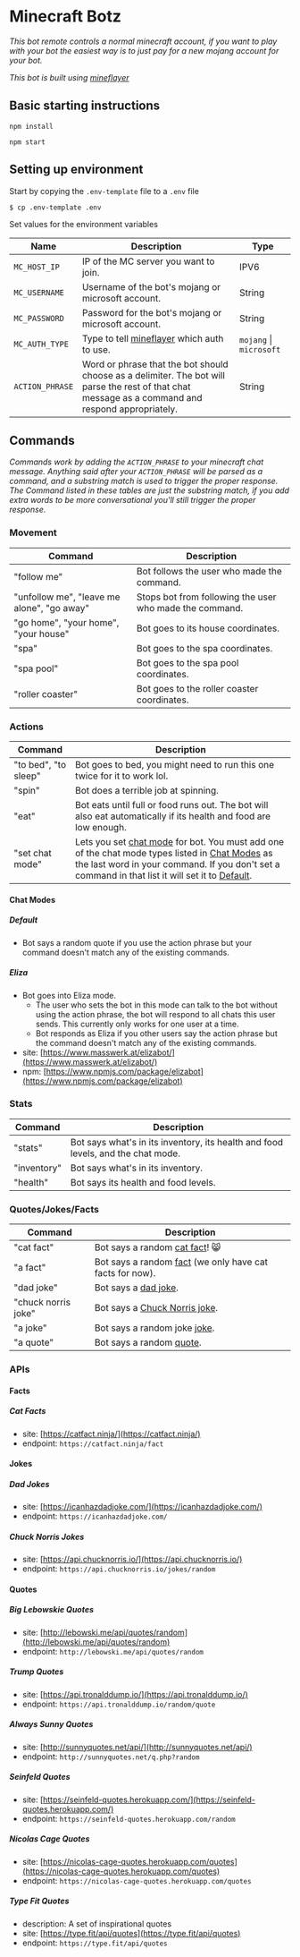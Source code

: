 # Minecraft Botz
_This bot remote controls a normal minecraft account, if you want to play with your bot the easiest way is to just pay for a new mojang account for your bot._

_This bot is built using [mineflayer](https://github.com/PrismarineJS/mineflayer)_

## Basic starting instructions

`npm install`

`npm start`

## Setting up environment

Start by copying the `.env-template` file to a `.env` file

```console
$ cp .env-template .env
```

Set values for the environment variables

| Name | Description | Type |
|------| ------------|------|
| `MC_HOST_IP` | IP of the MC server you want to join. | IPV6 |
| `MC_USERNAME` | Username of the bot's mojang or microsoft account. | String |
| `MC_PASSWORD` | Password for the bot's mojang or microsoft account. | String |
| `MC_AUTH_TYPE` | Type to tell [mineflayer](https://github.com/PrismarineJS/mineflayer) which auth to use.  | `mojang` \| `microsoft`|
| `ACTION_PHRASE` | Word or phrase that the bot should choose as a delimiter. The bot will parse the rest of that chat message as a command and respond appropriately. | String |

## Commands
_Commands work by adding the `ACTION_PHRASE` to your minecraft chat message. Anything said after your `ACTION_PHRASE` will be parsed as a command, and a substring match is used to trigger the proper response. The Command listed in these tables are just the substring match, if you add extra words to be more conversational you'll still trigger the proper response._

### Movement
| Command | Description |
|------| ------------|
| "follow me" | Bot follows the user who made the command. |
| "unfollow me", "leave me alone", "go away" | Stops bot from following the user who made the command. |
| "go home", "your home", "your house" | Bot goes to its house coordinates. |
| "spa" | Bot goes to the spa coordinates. |
| "spa pool" | Bot goes to the spa pool coordinates. |
| "roller coaster" | Bot goes to the roller coaster coordinates. |

### Actions
| Command | Description |
|------| ------------|
| "to bed", "to sleep" | Bot goes to bed, you might need to run this one twice for it to work lol. |
| "spin" | Bot does a terrible job at spinning. |
| "eat" | Bot eats until full or food runs out. The bot will also eat automatically if its health and food are low enough. |
| "set chat mode" | Lets you set [chat mode](#chat-modes) for bot. You must add one of the chat mode types listed in [Chat Modes](#chat-modes) as the last word in your command. If you don't set a command in that list it will set it to [Default](#default). |

#### Chat Modes

##### Default
  * Bot says a random quote if you use the action phrase but your command doesn't match any of the existing commands.

##### Eliza
  * Bot goes into Eliza mode.
    * The user who sets the bot in this mode can talk to the bot without using the action phrase, the bot will respond to all chats this user sends. This currently only works for one user at a time.
    * Bot responds as Eliza if you other users say the action phrase but the command doesn't match any of the existing commands.
  * site: [https://www.masswerk.at/elizabot/](https://www.masswerk.at/elizabot/)
  * npm: [https://www.npmjs.com/package/elizabot](https://www.npmjs.com/package/elizabot)

### Stats
| Command | Description |
|------| ------------|
| "stats" | Bot says what's in its inventory, its health and food levels, and the chat mode. |
| "inventory" | Bot says what's in its inventory. |
| "health" | Bot says its health and food levels. |

### Quotes/Jokes/Facts
| Command | Description |
|------| ------------|
| "cat fact" | Bot says a random [cat fact](#cat-facts)! 😸 |
| "a fact" | Bot says a random [fact](#facts) (we only have cat facts for now). |
| "dad joke" | Bot says a [dad joke](#dad-jokes). |
| "chuck norris joke" | Bot says a [Chuck Norris joke](#chuck-norris-jokes). |
| "a joke" | Bot says a random joke [joke](#jokes). |
| "a quote" | Bot says a random [quote](#quotes). |

### APIs

#### Facts
##### Cat Facts
  * site: [https://catfact.ninja/](https://catfact.ninja/)
  * endpoint: `https://catfact.ninja/fact`

#### Jokes
##### Dad Jokes 
  * site: [https://icanhazdadjoke.com/](https://icanhazdadjoke.com/)
  * endpoint: `https://icanhazdadjoke.com/`
##### Chuck Norris Jokes 
  * site: [https://api.chucknorris.io/](https://api.chucknorris.io/)
  * endpoint: `https://api.chucknorris.io/jokes/random`

#### Quotes
##### Big Lebowskie Quotes
  * site: [http://lebowski.me/api/quotes/random](http://lebowski.me/api/quotes/random)
  * endpoint: `http://lebowski.me/api/quotes/random`
##### Trump Quotes
  * site: [https://api.tronalddump.io/](https://api.tronalddump.io/)
  * endpoint: `https://api.tronalddump.io/random/quote`
##### Always Sunny Quotes
  * site: [http://sunnyquotes.net/api/](http://sunnyquotes.net/api/)
  * endpoint: `http://sunnyquotes.net/q.php?random`
##### Seinfeld Quotes
  * site: [https://seinfeld-quotes.herokuapp.com/](https://seinfeld-quotes.herokuapp.com/)
  * endpoint: `https://seinfeld-quotes.herokuapp.com/random`
##### Nicolas Cage Quotes
  * site: [https://nicolas-cage-quotes.herokuapp.com/quotes](https://nicolas-cage-quotes.herokuapp.com/quotes)
  * endpoint: `https://nicolas-cage-quotes.herokuapp.com/quotes`
##### Type Fit Quotes
  * description: A set of inspirational quotes
  * site: [https://type.fit/api/quotes](https://type.fit/api/quotes)
  * endpoint: `https://type.fit/api/quotes`
